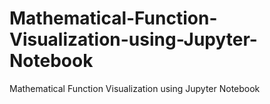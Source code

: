 # Mathematical-Function-Visualization-using-Jupyter-Notebook
Mathematical Function Visualization using Jupyter Notebook
